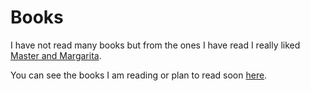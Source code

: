 # Books

I have not read many books but from the ones I have read I really liked [Master and Margarita](https://www.goodreads.com/book/show/117833.The_Master_and_Margarita).

You can see the books I am reading or plan to read soon [here](https://www.goodreads.com/review/list/15768482-nikita-voloboev?shelf=read).